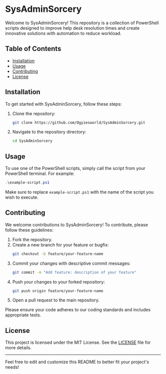# SysAdminSorcery

Welcome to SysAdminSorcery! This repository is a collection of PowerShell scripts designed to improve help desk resolution times and create innovative solutions with automation to reduce workload.

## Table of Contents
- [Installation](#installation)
- [Usage](#usage)
- [Contributing](#contributing)
- [License](#license)

## Installation

To get started with SysAdminSorcery, follow these steps:

1. Clone the repository:
   ```bash
   git clone https://github.com/Ogyiesworld/SysAdminSorcery.git
   ```

2. Navigate to the repository directory:
   ```bash
   cd SysAdminSorcery
   ```

## Usage

To use one of the PowerShell scripts, simply call the script from your PowerShell terminal. For example:
```powershell
.\example-script.ps1
```
Make sure to replace `example-script.ps1` with the name of the script you wish to execute.

## Contributing

We welcome contributions to SysAdminSorcery! To contribute, please follow these guidelines:

1. Fork the repository.
2. Create a new branch for your feature or bugfix:
   ```bash
   git checkout -b feature/your-feature-name
   ```
3. Commit your changes with descriptive commit messages:
   ```bash
   git commit -m "Add feature: description of your feature"
   ```
4. Push your changes to your forked repository:
   ```bash
   git push origin feature/your-feature-name
   ```
5. Open a pull request to the main repository.

Please ensure your code adheres to our coding standards and includes appropriate tests.

## License

This project is licensed under the MIT License. See the [LICENSE](LICENSE) file for more details.

---

Feel free to edit and customize this README to better fit your project's needs!
